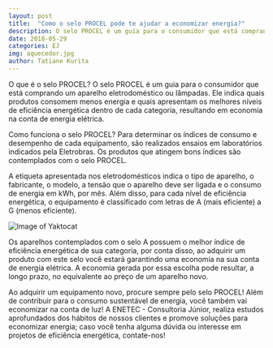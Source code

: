 ```yaml
---
layout: post
title:  "Como o selo PROCEL pode te ajudar a economizar energia?"
description: O selo PROCEL é um guia para o consumidor que está comprando um aparelho eletrodoméstico ou lâmpadas[...]
date: 2018-05-29
categories: EJ
img: aquecedor.jpg
author: Tatiane Kurita
---
```


O que é o selo PROCEL?
O selo PROCEL é um guia para o consumidor que está comprando um aparelho eletrodoméstico ou lâmpadas. Ele indica quais produtos consomem menos energia e quais apresentam os melhores níveis de eficiência energética dentro de cada categoria, resultando em economia na conta de energia elétrica.

Como funciona o selo PROCEL?
Para determinar os índices de consumo e desempenho de cada equipamento, são realizados ensaios em laboratórios indicados pela Eletrobras. Os produtos que atingem bons índices são contemplados com o selo PROCEL.

A etiqueta apresentada nos eletrodomésticos indica o tipo de aparelho, o fabricante, o modelo, a tensão que o aparelho deve ser ligada e o consumo de energia em kWh, por mês. Além disso, para cada nível de eficiência energética, o equipamento é classificado com letras de A (mais eficiente) a G (menos eficiente).

![Image of Yaktocat](https://enetec.unb.br/blog/assets/images/procel2.jpg)

Os aparelhos contemplados com o selo A possuem o melhor índice de eficiência energética de sua categoria, por conta disso, ao adquirir um produto com este selo você estará garantindo uma economia na sua conta de energia elétrica. A economia gerada por essa escolha pode resultar, a longo prazo, no equivalente ao preço de um aparelho novo.

Ao adquirir um equipamento novo, procure sempre pelo selo PROCEL! Além de contribuir para o consumo sustentável de energia, você também vai economizar na conta de luz! A ENETEC - Consultoria Júnior, realiza estudos aprofundados dos hábitos de nossos clientes e promove soluções para economizar energia; caso você tenha alguma dúvida ou interesse em projetos de eficiência energética, contate-nos!








